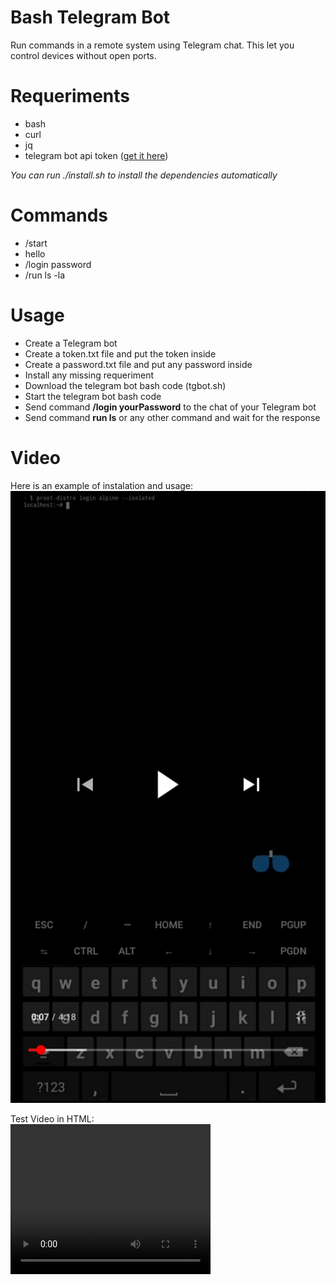 # Bash Telegram Bot
Run commands in a remote system using Telegram chat. This let you control devices without open ports.

# Requeriments
- bash
- curl
- jq
- telegram bot api token ([get it here](https://t.me/BotFather))
  
_You can run ./install.sh to install the dependencies automatically_

# Commands
- /start
- hello
- /login password
- /run ls -la

# Usage
- Create a Telegram bot
- Create a token.txt file and put the token inside
- Create a password.txt file and put any password inside
- Install any missing requeriment
- Download the telegram bot bash code (tgbot.sh)
- Start the telegram bot bash code 
- Send command **/login yourPassword** to the chat of your Telegram bot
- Send command **run ls** or any other command and wait for the response

# Video
Here is an example of instalation and usage: [![Videoturorial image preview](https://raw.githubusercontent.com/StringManolo/tgbot.sh/master/images/tgbotshvideopreview.jpg)](https://youtu.be/-_QyXqj41-Q)

Test Video in HTML:  
<video width="320" height="240" controls>
  <source src="https://youtu.be/-_QyXqj41-Q" type="video/mp4">
  Tu navegador no admite el elemento de video.
</video>


